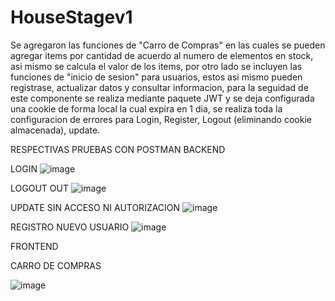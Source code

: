 # HouseStagev1

Se agregaron las funciones de "Carro de Compras" en las cuales se pueden agregar items por cantidad de acuerdo al numero de elementos en stock, asi mismo se calcula el valor de los items, por otro lado se incluyen las funciones de "inicio de sesion" para usuarios, estos asi mismo pueden registrase, actualizar datos y consultar informacion, para la seguidad de este componente se realiza mediante paquete JWT y se deja configurada una cookie de forma local la cual expira en 1 dia, se realiza toda la configuracion de errores para Login, Register, Logout (eliminando cookie almacenada), update.

RESPECTIVAS PRUEBAS CON POSTMAN
BACKEND

LOGIN
![image](https://github.com/cdbernal01/HouseStagev1/assets/129089383/c5d16a97-1921-416f-bf3a-0aa032699228)

LOGOUT OUT
![image](https://github.com/cdbernal01/HouseStagev1/assets/129089383/1c153e07-f495-4a52-af54-700a4531a2e4)

UPDATE SIN ACCESO NI AUTORIZACION
![image](https://github.com/cdbernal01/HouseStagev1/assets/129089383/189af6bf-d5ca-4d91-affa-93c9c3ad8c54)

REGISTRO NUEVO USUARIO
![image](https://github.com/cdbernal01/HouseStagev1/assets/129089383/0eab5fdb-2cae-4ea1-992b-ee528f629056)

FRONTEND

CARRO DE COMPRAS 

![image](https://github.com/cdbernal01/HouseStagev1/assets/129089383/34303d8d-d1cc-43d4-af50-bdd4204ea641)







